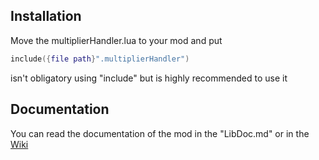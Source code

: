 ## Installation
Move the multiplierHandler.lua to your mod and put
```lua
include({file path}".multiplierHandler")
```
isn't obligatory using "include" but is highly recommended to use it

## Documentation
You can read the documentation of the mod in the "LibDoc.md" or in the [Wiki](https://github.com/rageTrash/TBOIVanillaMultiplierHandler/wiki/)
